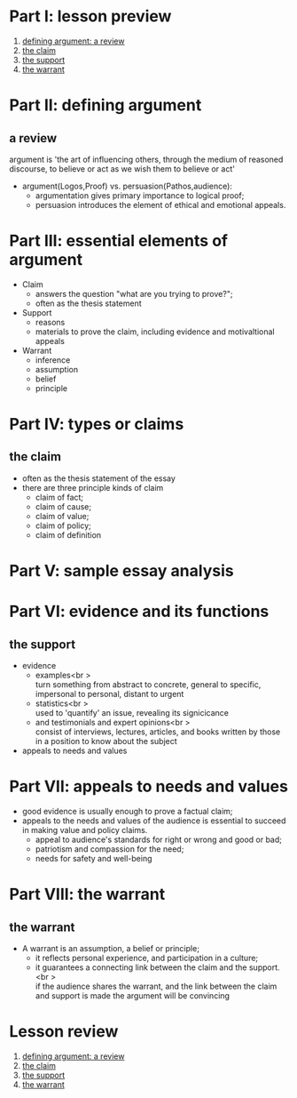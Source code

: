 # Part I: lesson preview   
1. [defining argument: a review](#a-review)   
1. [the claim](#the-claim)   
1. [the support](#the-support)   
1. [the warrant](#the-warrant)   
   
# Part II: defining argument   
## a review   
argument is 'the art of influencing others, through the medium of reasoned discourse, to believe or act as we wish them to believe or act'   
  * argument(Logos,Proof) vs. persuasion(Pathos,audience):    
    - argumentation gives primary importance to logical proof;    
    - persuasion introduces the element of ethical and emotional appeals.   
   
# Part III: essential elements of argument   
  * Claim   
    - answers the question "what are you trying to prove?";    
    - often as the thesis statement   
  * Support   
    - reasons   
    - materials to prove the claim, including evidence and motivaltional appeals   
  * Warrant   
    - inference   
    - assumption   
    - belief   
    - principle   
   
# Part IV: types or claims   
## the claim   
  * often as the thesis statement of the essay   
  * there are three principle kinds of claim   
    - claim of fact;    
    - claim of cause;    
    - claim of value;    
    - claim of policy;    
    - claim of definition   
   
# Part V: sample essay analysis   
   
# Part VI: evidence and its functions   
## the support   
  * evidence   
    - examples<br \>   
      turn something from abstract to concrete, general to specific, impersonal to personal, distant to urgent   
    - statistics<br \>   
      used to 'quantify' an issue, revealing its signicicance   
    - and testimonials and expert opinions<br \>   
      consist of interviews, lectures, articles, and books written by those in a position to know about the subject   
  * appeals to needs and values   
   
# Part VII: appeals to needs and values   
  * good evidence is usually enough to prove a factual claim;   
  * appeals to the needs and values of the audience is essential to succeed in making value and policy claims.   
    - appeal to audience's standards for right or wrong and good or bad;    
    - patriotism and compassion for the need;    
    - needs for safety and well-being   
   
# Part VIII: the warrant   
## the warrant   
  * A warrant is an assumption, a belief or principle;    
    - it reflects personal experience, and participation in a culture;    
    - it guarantees a connecting link between the claim and the support.<br \>   
  if the audience shares the warrant, and the link between the claim and support is made the argument will be convincing   
   
# Lesson review   
1. [defining argument: a review](#a-review)   
1. [the claim](#the-claim)   
1. [the support](#the-support)   
1. [the warrant](#the-warrant)   
